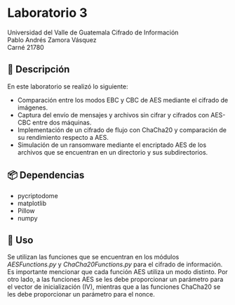 # Laboratorio 3
Universidad del Valle de Guatemala
Cifrado de Información<br>
Pablo Andrés Zamora Vásquez<br>
Carné 21780<br>

## 📜 Descripción
En este laboratorio se realizó lo siguiente:
- Comparación entre los modos EBC y CBC de AES mediante el cifrado de imágenes.
- Captura del envío de mensajes y archivos sin cifrar y cifrados con AES-CBC entre dos máquinas.
- Implementación de un cifrado de flujo con ChaCha20 y comparación de su rendimiento respecto a AES.
- Simulación de un ransomware mediante el encriptado AES de los archivos que se encuentran en un directorio y sus subdirectorios.

## 📦 Dependencias
- pycriptodome
- matplotlib
- Pillow
- numpy

## 🔐 Uso
Se utilizan las funciones que se encuentran en los módulos *AESFunctions.py* y *ChaCha20Functions.py* para el cifrado de información. Es importante mencionar que cada función AES utiliza un modo distinto.
Por otro lado, a las funciones AES se les debe proporcionar un parámetro para el vector de inicialización (IV), mientras que a las funciones ChaCha20 se les debe proporcionar un parámetro para el nonce.



